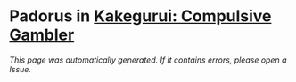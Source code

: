 # Padorus in [Kakegurui: Compulsive Gambler](https://myanimelist.net/manga/73603/Kakegurui)

###### This page was automatically generated. If it contains errors, please open a Issue.
